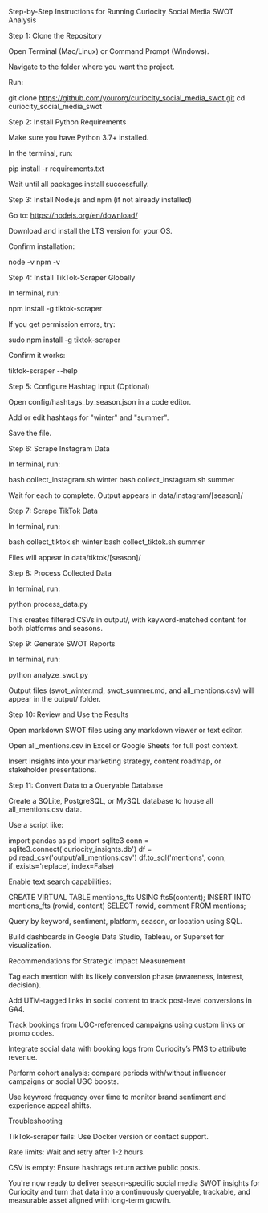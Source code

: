Step-by-Step Instructions for Running Curiocity Social Media SWOT Analysis

Step 1: Clone the Repository

Open Terminal (Mac/Linux) or Command Prompt (Windows).

Navigate to the folder where you want the project.

Run:

git clone https://github.com/yourorg/curiocity_social_media_swot.git
cd curiocity_social_media_swot

Step 2: Install Python Requirements

Make sure you have Python 3.7+ installed.

In the terminal, run:

pip install -r requirements.txt

Wait until all packages install successfully.

Step 3: Install Node.js and npm (if not already installed)

Go to: https://nodejs.org/en/download/

Download and install the LTS version for your OS.

Confirm installation:

node -v
npm -v

Step 4: Install TikTok-Scraper Globally

In terminal, run:

npm install -g tiktok-scraper

If you get permission errors, try:

sudo npm install -g tiktok-scraper

Confirm it works:

tiktok-scraper --help

Step 5: Configure Hashtag Input (Optional)

Open config/hashtags_by_season.json in a code editor.

Add or edit hashtags for "winter" and "summer".

Save the file.

Step 6: Scrape Instagram Data

In terminal, run:

bash collect_instagram.sh winter
bash collect_instagram.sh summer

Wait for each to complete. Output appears in data/instagram/[season]/

Step 7: Scrape TikTok Data

In terminal, run:

bash collect_tiktok.sh winter
bash collect_tiktok.sh summer

Files will appear in data/tiktok/[season]/

Step 8: Process Collected Data

In terminal, run:

python process_data.py

This creates filtered CSVs in output/, with keyword-matched content for both platforms and seasons.

Step 9: Generate SWOT Reports

In terminal, run:

python analyze_swot.py

Output files (swot_winter.md, swot_summer.md, and all_mentions.csv) will appear in the output/ folder.

Step 10: Review and Use the Results

Open markdown SWOT files using any markdown viewer or text editor.

Open all_mentions.csv in Excel or Google Sheets for full post context.

Insert insights into your marketing strategy, content roadmap, or stakeholder presentations.

Step 11: Convert Data to a Queryable Database

Create a SQLite, PostgreSQL, or MySQL database to house all all_mentions.csv data.

Use a script like:

import pandas as pd
import sqlite3
conn = sqlite3.connect('curiocity_insights.db')
df = pd.read_csv('output/all_mentions.csv')
df.to_sql('mentions', conn, if_exists='replace', index=False)

Enable text search capabilities:

CREATE VIRTUAL TABLE mentions_fts USING fts5(content);
INSERT INTO mentions_fts (rowid, content) SELECT rowid, comment FROM mentions;

Query by keyword, sentiment, platform, season, or location using SQL.

Build dashboards in Google Data Studio, Tableau, or Superset for visualization.

Recommendations for Strategic Impact Measurement

Tag each mention with its likely conversion phase (awareness, interest, decision).

Add UTM-tagged links in social content to track post-level conversions in GA4.

Track bookings from UGC-referenced campaigns using custom links or promo codes.

Integrate social data with booking logs from Curiocity’s PMS to attribute revenue.

Perform cohort analysis: compare periods with/without influencer campaigns or social UGC boosts.

Use keyword frequency over time to monitor brand sentiment and experience appeal shifts.

Troubleshooting

TikTok-scraper fails: Use Docker version or contact support.

Rate limits: Wait and retry after 1-2 hours.

CSV is empty: Ensure hashtags return active public posts.

You're now ready to deliver season-specific social media SWOT insights for Curiocity and turn that data into a continuously queryable, trackable, and measurable asset aligned with long-term growth.
